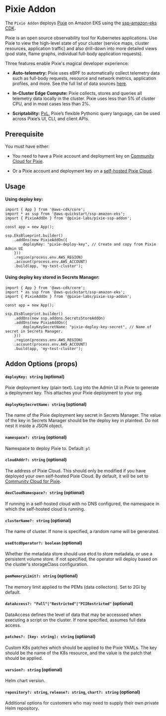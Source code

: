 # Pixie Addon

The `Pixie Addon` deploys [Pixie](https://px.dev) on Amazon EKS using the [ssp-amazon-eks](https://github.com/aws-quickstart/ssp-amazon-eks) [CDK](https://aws.amazon.com/cdk/). 

Pixie is an open source observability tool for Kubernetes applications. Use Pixie to view the high-level state of your cluster (service maps, cluster resources, application traffic) and also drill-down into more detailed views (pod state, flame graphs, individual full-body application requests).

Three features enable Pixie's magical developer experience:

- **Auto-telemetry:** Pixie uses eBPF to automatically collect telemetry data such as full-body requests, resource and network metrics, application profiles, and more. See the full list of data sources [here](https://docs.px.dev/about-pixie/data-sources/).

- **In-Cluster Edge Compute:** Pixie collects, stores and queries all telemetry data locally in the cluster. Pixie uses less than 5% of cluster CPU, and in most cases less than 2%.

- **Scriptability:** [PxL](https://docs.px.dev/reference/pxl/), Pixie’s flexible Pythonic query language, can be used across Pixie’s UI, CLI, and client APIs.

## Prerequisite

You must have either:

- You need to have a Pixie account and deployment key on [Community Cloud for Pixie](https://withpixie.ai).

- Or a Pixie account and deployment key on a [self-hosted Pixie Cloud](https://docs.px.dev/installing-pixie/install-guides/self-hosted-pixie/).

## Usage

#### Using deploy key:

```
import { App } from '@aws-cdk/core';
import * as ssp from '@aws-quickstart/ssp-amazon-eks';
import { PixieAddOn } from '@pixie-labs/pixie-ssp-addon';

const app = new App();

ssp.EksBlueprint.builder()
    .addOns(new PixieAddOn({
        deployKey: "pixie-deploy-key", // Create and copy from Pixie Admin UI
    }))
    .region(process.env.AWS_REGION)
    .account(process.env.AWS_ACCOUNT)
    .build(app, 'my-test-cluster');
```


#### Using deploy key stored in Secrets Manager:

```
import { App } from '@aws-cdk/core';
import * as ssp from '@aws-quickstart/ssp-amazon-eks';
import { PixieAddOn } from '@pixie-labs/pixie-ssp-addon';

const app = new App();

ssp.EksBlueprint.builder()
    .addOns(new ssp.addons.SecretsStoreAddOn)
    .addOns(new PixieAddOn({
        deployKeySecretName: "pixie-deploy-key-secret", // Name of secret in Secrets Manager.
    }))
    .region(process.env.AWS_REGION)
    .account(process.env.AWS_ACCOUNT)
    .build(app, 'my-test-cluster');
```

## Addon Options (props)

#### `deployKey: string` (optional)

Pixie deployment key (plain text).  Log into the Admin UI in Pixie to generate a deployment key. This attaches your Pixie deployment to your org.

#### `deployKeySecretName: string` (optional)

The name of the Pixie deployment key secret in Secrets Manager. The value of the key in Secrets Manager should be the deploy key in plaintext. Do not nest it inside a JSON object.

#### `namespace?: string` (optional)

Namespace to deploy Pixie to. Default: `pl`

#### `cloudAddr?: string` (optional)

The address of Pixie Cloud. This should only be modified if you have deployed your own self-hosted Pixie Cloud. By default, it will be set to [Community Cloud for Pixie](https://work.withpixie.dev).

#### `devCloudNamespace?: string` (optional)

If running in a self-hosted cloud with no DNS configured, the namespace in which the self-hosted cloud is running. 

#### `clusterName?: string` (optional)

The name of cluster. If none is specified, a random name will be generated.

#### `useEtcdOperator?: boolean` (optional)

Whether the metadata store should use etcd to store metadata, or use a persistent volume store. If not specified, the operator will deploy based on the cluster's storageClass configuration.

#### `pemMemoryLimit?: string` (optional)

The memory limit applied to the PEMs (data collectors). Set to 2Gi by default.

#### `dataAccess?: "Full"|"Restricted"|"PIIRestricted"` (optional)

DataAccess defines the level of data that may be accesssed when executing a script on the cluster. If none specified, assumes full data access.

#### `patches?: [key: string]: string` (optional)

Custom K8s patches which should be applied to the Pixie YAMLs. The key should be the name of the K8s resource, and the value is the patch that should be applied.

#### `version?: string` (optional)

Helm chart version.

#### `repository?: string`, `release?: string`, `chart?: string` (optional)

Additional options for customers who may need to supply their own private Helm repository.


